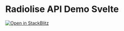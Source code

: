 # Radiolise API Demo Svelte

[![Open in StackBlitz](https://developer.stackblitz.com/img/open_in_stackblitz.svg)](https://stackblitz.com/github/radiolise/radiolise/tree/master/examples/api-demo-svelte)
